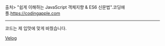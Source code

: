 출처>
"쉽게 이해하는 JavaScript 객체지향 & ES6 신문법".코딩애플.https://codingapple.com
<hr>코드는 제 입맛에 맞게 바꿨습니다.

[Velog](https://velog.io/@thdgusrbek/series/%EC%89%BD%EA%B2%8C-%EC%9D%B4%ED%95%B4%ED%95%98%EB%8A%94-JavaScript-%EA%B0%9D%EC%B2%B4%EC%A7%80%ED%96%A5-ES6-%EC%8B%A0%EB%AC%B8%EB%B2%95)

